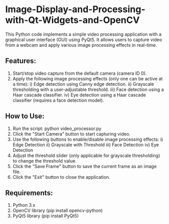 # Image-Display-and-Processing-with-Qt-Widgets-and-OpenCV
This Python code implements a simple video processing application with a graphical user interface (GUI) using PyQt5. It allows users to capture video from a webcam and apply various image processing effects in real-time.

## Features:

1. Start/stop video capture from the default camera (camera ID 0).
2. Apply the following image processing effects (only one can be active at a time):
  i) Edge detection using Canny edge detection.
  ii) Grayscale thresholding with a user-adjustable threshold.
  iii) Face detection using a Haar cascade classifier.
  iv) Eye detection using a Haar cascade classifier (requires a face detection model).

## How to Use:

1. Run the script: python video_processor.py
2. Click the "Start Camera" button to start capturing video.
3. Use the following buttons to enable/disable image processing effects:
   i) Edge Detection
   ii) Grayscale with Threshold
   iii) Face Detection
   iv) Eye Detection
4. Adjust the threshold slider (only applicable for grayscale thresholding) to change the threshold value.
5. Click the "Save Frame" button to save the current frame as an image file.
6. Click the "Exit" button to close the application.

## Requirements:

1. Python 3.x
2. OpenCV library (pip install opencv-python)
3. PyQt5 library (pip install PyQt5)
